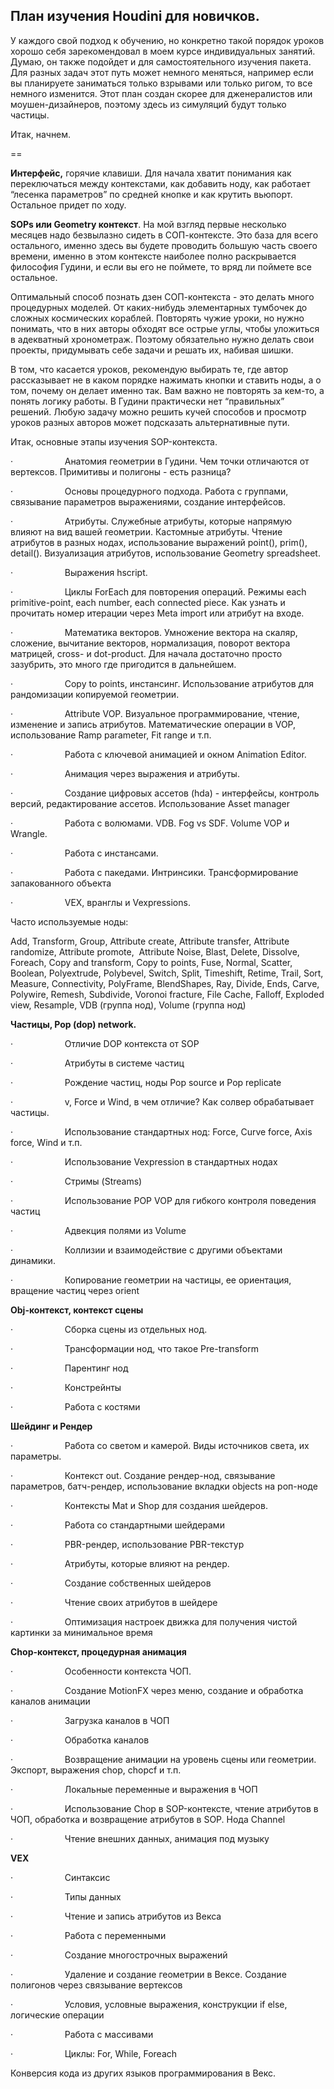 ## **План изучения Houdini для новичков.**

У каждого свой подход к обучению, но конкретно такой порядок уроков хорошо себя зарекомендовал в моем курсе индивидуальных занятий. Думаю, он также подойдет и для самостоятельного изучения пакета. Для разных задач этот путь может немного меняться, например если вы планируете заниматься только взрывами или только ригом, то все немного изменится. Этот план создан скорее для дженералистов или моушен-дизайнеров, поэтому здесь из симуляций будут только частицы.

Итак, начнем.

==

**Интерфейс,** горячие клавиши. Для начала хватит понимания как переключаться между контекстами, как добавить ноду, как работает “лесенка параметров” по средней кнопке и как крутить вьюпорт. Остальное придет по ходу.

**SOPs или Geometry контекст**. На мой взгляд первые несколько месяцев надо безвылазно сидеть в СОП-контексте. Это база для всего остального, именно здесь вы будете проводить большую часть своего времени, именно в этом контексте наиболее полно раскрывается философия Гудини, и если вы его не поймете, то вряд ли поймете все остальное.

Оптимальный способ познать дзен СОП-контекста - это делать много процедурных моделей. От каких-нибудь элементарных тумбочек до сложных космических кораблей. Повторять чужие уроки, но нужно понимать, что в них авторы обходят все острые углы, чтобы уложиться в адекватный хронометраж. Поэтому обязательно нужно делать свои проекты, придумывать себе задачи и решать их, набивая шишки.

В том, что касается уроков, рекомендую выбирать те, где автор рассказывает не в каком порядке нажимать кнопки и ставить ноды, а о том, почему он делает именно так. Вам важно не повторять за кем-то, а понять логику работы. В Гудини практически нет “правильных” решений. Любую задачу можно решить кучей способов и просмотр уроков разных авторов может подсказать альтернативные пути.

Итак, основные этапы изучения SOP-контекста.

·                     Анатомия геометрии в Гудини. Чем точки отличаются от вертексов. Примитивы и полигоны - есть разница?

·                     Основы процедурного подхода. Работа с группами, связывание параметров выражениями, создание интерфейсов.

·                     Атрибуты. Служебные атрибуты, которые напрямую влияют на вид вашей геометрии. Кастомные атрибуты. Чтение атрибутов в разных нодах, использование выражений point(), prim(), detail(). Визуализация атрибутов, использование Geometry spreadsheet.

·                     Выражения hscript.

·                     Циклы ForEach для повторения операций. Режимы each primitive-point, each number, each connected piece. Как узнать и прочитать номер итерации через Meta import или атрибут на входе.

·                     Математика векторов. Умножение вектора на скаляр, сложение, вычитание векторов, нормализация, поворот вектора матрицей, cross- и dot-product. Для начала достаточно просто зазубрить, это много где пригодится в дальнейшем.

·                     Copy to points, инстансинг. Использование атрибутов для рандомизации копируемой геометрии.

·                     Attribute VOP. Визуальное программирование, чтение, изменение и запись атрибутов. Математические операции в VOP, использование Ramp parameter, Fit range и т.п.

·                     Работа с ключевой анимацией и окном Animation Editor.

·                     Анимация через выражения и атрибуты.

·                     Создание цифровых ассетов (hda) - интерфейсы, контроль версий, редактирование ассетов. Использование Asset manager

·                     Работа с волюмами. VDB. Fog vs SDF. Volume VOP и Wrangle.

·                     Работа с инстансами.

·                     Работа с пакедами. Интринсики. Трансформирование запакованного объекта

·                     VEX, вранглы и Vexpressions.

Часто используемые ноды:

Add, Transform, Group, Attribute create, Attribute transfer, Attribute randomize, Attribute promote,  Attribute Noise, Blast, Delete, Dissolve, Foreach, Copy and transform, Copy to points, Fuse, Normal, Scatter, Boolean, Polyextrude, Polybevel, Switch, Split, Timeshift, Retime, Trail, Sort, Measure, Connectivity, PolyFrame, BlendShapes, Ray, Divide, Ends, Carve, Polywire, Remesh, Subdivide, Voronoi fracture, File Cache, Falloff, Exploded view, Resample, VDB (группа нод), Volume (группа нод)

**Частицы, Pop (dop) network.**

·                     Отличие DOP контекста от SOP

·                     Атрибуты в системе частиц

·                     Рождение частиц, ноды Pop source и Pop replicate

·                     v, Force и Wind, в чем отличие? Как солвер обрабатывает частицы.

·                     Использование стандартных нод: Force, Curve force, Axis force, Wind и т.п.

·                     Использование Vexpression в стандартных нодах

·                     Стримы (Streams)

·                     Использование POP VOP для гибкого контроля поведения частиц

·                     Адвекция полями из Volume

·                     Коллизии и взаимодействие с другими объектами динамики.

·                     Копирование геометрии на частицы, ее ориентация, вращение частиц через orient

**Obj-контекст, контекст сцены**

·                     Сборка сцены из отдельных нод.

·                     Трансформации нод, что такое Pre-transform

·                     Парентинг нод

·                     Констрейнты

·                     Работа с костями

**Шейдинг и Рендер**

·                     Работа со светом и камерой. Виды источников света, их параметры.

·                     Контекст out. Создание рендер-нод, связывание параметров, батч-рендер, использование вкладки objects на роп-ноде

·                     Контексты Mat и Shop для создания шейдеров.

·                     Работа со стандартными шейдерами

·                     PBR-рендер, использование PBR-текстур

·                     Атрибуты, которые влияют на рендер.

·                     Создание собственных шейдеров

·                     Чтение своих атрибутов в шейдере

·                     Оптимизация настроек движка для получения чистой картинки за минимальное время

**Chop-контекст, процедурная анимация**

·                     Особенности контекста ЧОП.

·                     Создание MotionFX через меню, создание и обработка каналов анимации

·                     Загрузка каналов в ЧОП

·                     Обработка каналов

·                     Возвращение анимации на уровень сцены или геометрии. Экспорт, выражения chop, chopcf и т.п.

·                     Локальные переменные и выражения в ЧОП

·                     Использование Chop в SOP-контексте, чтение атрибутов в ЧОП, обработка и возвращение атрибутов в SOP. Нода Channel

·                     Чтение внешних данных, анимация под музыку

**VEX**

·                     Синтаксис

·                     Типы данных

·                     Чтение и запись атрибутов из Векса

·                     Работа с переменными

·                     Создание многострочных выражений

·                     Удаление и создание геометрии в Вексе. Создание полигонов через связывание вертексов

·                     Условия, условные выражения, конструкции if else, логические операции

·                     Работа с массивами

·                     Циклы: For, While, Foreach

Конверсия кода из других языков программирования в Векс.